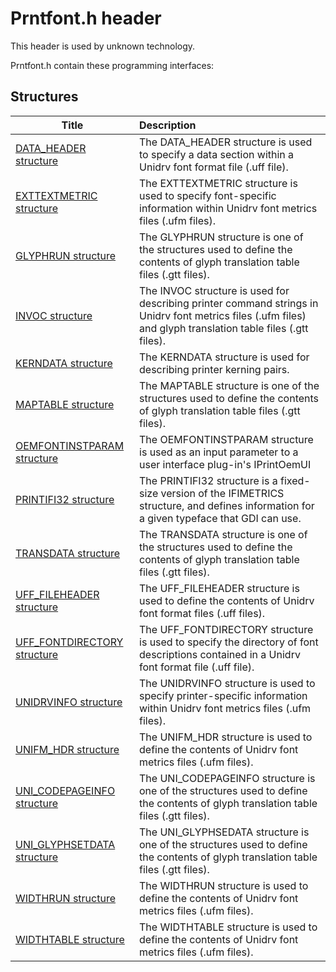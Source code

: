 # Prntfont.h header


This header is used by unknown technology.

Prntfont.h contain these programming interfaces:


## Structures

| Title   | Description   |
| ---- |:---- |
| [DATA_HEADER structure](ns-prntfont--data-header.md) | The DATA_HEADER structure is used to specify a data section within a Unidrv font format file (.uff file). |
| [EXTTEXTMETRIC structure](ns-prntfont--exttextmetric.md) | The EXTTEXTMETRIC structure is used to specify font-specific information within Unidrv font metrics files (.ufm files). |
| [GLYPHRUN structure](ns-prntfont--glyphrun.md) | The GLYPHRUN structure is one of the structures used to define the contents of glyph translation table files (.gtt files). |
| [INVOC structure](ns-prntfont--invoc.md) | The INVOC structure is used for describing printer command strings in Unidrv font metrics files (.ufm files) and glyph translation table files (.gtt files). |
| [KERNDATA structure](ns-prntfont--kerndata.md) | The KERNDATA structure is used for describing printer kerning pairs. |
| [MAPTABLE structure](ns-prntfont--maptable.md) | The MAPTABLE structure is one of the structures used to define the contents of glyph translation table files (.gtt files). |
| [OEMFONTINSTPARAM structure](ns-prntfont--oemfontinstparam.md) | The OEMFONTINSTPARAM structure is used as an input parameter to a user interface plug-in's IPrintOemUI |
| [PRINTIFI32 structure](ns-prntfont--printifi32.md) | The PRINTIFI32 structure is a fixed-size version of the IFIMETRICS structure, and defines information for a given typeface that GDI can use. |
| [TRANSDATA structure](ns-prntfont--transdata.md) | The TRANSDATA structure is one of the structures used to define the contents of glyph translation table files (.gtt files). |
| [UFF_FILEHEADER structure](ns-prntfont--uff-fileheader.md) | The UFF_FILEHEADER structure is used to define the contents of Unidrv font format files (.uff files). |
| [UFF_FONTDIRECTORY structure](ns-prntfont--uff-fontdirectory.md) | The UFF_FONTDIRECTORY structure is used to specify the directory of font descriptions contained in a Unidrv font format file (.uff file). |
| [UNIDRVINFO structure](ns-prntfont--unidrvinfo.md) | The UNIDRVINFO structure is used to specify printer-specific information within Unidrv font metrics files (.ufm files). |
| [UNIFM_HDR structure](ns-prntfont--unifm-hdr.md) | The UNIFM_HDR structure is used to define the contents of Unidrv font metrics files (.ufm files). |
| [UNI_CODEPAGEINFO structure](ns-prntfont--uni-codepageinfo.md) | The UNI_CODEPAGEINFO structure is one of the structures used to define the contents of glyph translation table files (.gtt files). |
| [UNI_GLYPHSETDATA structure](ns-prntfont--uni-glyphsetdata.md) | The UNI_GLYPHSEDATA structure is one of the structures used to define the contents of glyph translation table files (.gtt files). |
| [WIDTHRUN structure](ns-prntfont--widthrun.md) | The WIDTHRUN structure is used to define the contents of Unidrv font metrics files (.ufm files). |
| [WIDTHTABLE structure](ns-prntfont--widthtable.md) | The WIDTHTABLE structure is used to define the contents of Unidrv font metrics files (.ufm files). |
